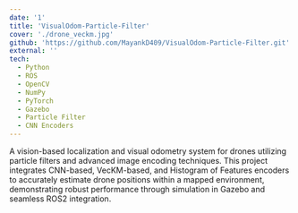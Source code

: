 ```yaml
---
date: '1'
title: 'VisualOdom-Particle-Filter'
cover: './drone_veckm.jpg'
github: 'https://github.com/MayankD409/VisualOdom-Particle-Filter.git'
external: ''
tech:
  - Python
  - ROS
  - OpenCV
  - NumPy
  - PyTorch
  - Gazebo
  - Particle Filter
  - CNN Encoders
---
```


A vision-based localization and visual odometry system for drones utilizing particle filters and advanced image encoding techniques. This project integrates CNN-based, VecKM-based, and Histogram of Features encoders to accurately estimate drone positions within a mapped environment, demonstrating robust performance through simulation in Gazebo and seamless ROS2 integration.
